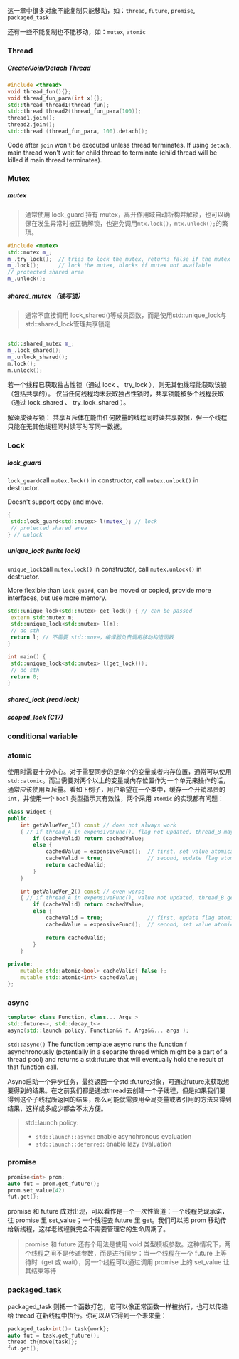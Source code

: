 这一章中很多对象不能复制只能移动，如：`thread`, `future`, `promise`, `packaged_task` 

还有一些不能复制也不能移动，如：`mutex`, `atomic`

### Thread

##### Create/Join/Detach Thread

```c++
#include <thread>
void thread_fun(){};
void thread_fun_para(int x){};
std::thread thread1(thread_fun);
std::thread thread2(thread_fun_para(100));
thread1.join();
thread2.join();
std::thread (thread_fun_para, 100).detach();
```

Code after `join` won't be executed unless thread terminates. If using `detach`, main thread won't wait for child thread to terminate (child thread will be killed if main thread terminates). 

### Mutex

##### mutex

> 通常使用 lock_guard 持有 mutex，离开作用域自动析构并解锁，也可以确保在发生异常时被正确解锁，也避免调用`mtx.lock()，mtx.unlock();`的繁琐。

```c++
#include <mutex>
std::mutex m_;
m_.try_lock(); 	// tries to lock the mutex, returns false if the mutex is not available
m_.lock(); 		// lock the mutex, blocks if mutex not available
// protected shared area
m_.unlock();
```

##### shared_mutex （读写锁）

> 通常不直接调用 lock_shared()等成员函数，而是使用std::unique_lock与std::shared_lock管理共享锁定

```

```

```c++
std::shared_mutex m_;
m_.lock_shared();
m_.unlock_shared();
m.lock();
m.unlock();
```

若一个线程已获取独占性锁（通过 lock 、 try_lock ），则无其他线程能获取该锁（包括共享的）。 仅当任何线程均未获取独占性锁时，共享锁能被多个线程获取（通过 lock_shared 、 try_lock_shared ）。

解读成读写锁： 共享互斥体在能由任何数量的线程同时读共享数据，但一个线程只能在无其他线程同时读写时写同一数据。



### Lock

##### lock_guard

`lock_guard`call `mutex.lock()` in constructor, call `mutex.unlock()` in destructor. 

Doesn't support copy and move.

```c++
{
 std::lock_guard<std::mutex> l(mutex_); // lock
 // protected shared area
} // unlock
```

##### unique_lock (write lock)

`unique_lock`call `mutex.lock()` in constructor, call `mutex.unlock()` in destructor. 

More flexible than `lock_guard`, can be moved or copied, provide more interfaces, but use more memory. 

```c++
std::unique_lock<std::mutex> get_lock() { // can be passed
 extern std::mutex m;
 std::unique_lock<std::mutex> l(m);
 // do sth
 return l; // 不需要 std::move，编译器负责调用移动构造函数
}

int main() {
 std::unique_lock<std::mutex> l(get_lock());
 // do sth
 return 0;
}
```

##### shared_lock (read lock)

##### scoped_lock (C17)

### conditional variable



### atomic

使用时需要十分小心。对于需要同步的是单个的变量或者内存位置，通常可以使用`std::atomic`。而当需要对两个以上的变量或内存位置作为一个单元来操作的话，通常应该使用互斥量。看如下例子，用户希望在一个类中，缓存一个开销昂贵的`int`，并使用一个 `bool` 类型指示其有效性，两个采用 `atomic` 的实现都有问题：

```c++
class Widget {
public:
    int getValueVer_1() const // does not always work
    { // if thread_A in expensiveFunc(), flag not updated, thread_B may compute again
        if (cacheValid) return cachedValue;
        else {
            cachedValue = expensiveFunc();  // first, set value atomically
            cacheValid = true;              // second, update flag atomically
            return cachedValid;
        }
    }
  
  	int getValueVer_2() const // even worse
    { // if thread_A in expensiveFunc(), value not updated, thread_B get invalid value
        if (cacheValid) return cachedValue;
        else {
            cacheValid = true;              // first, update flag atomically 
            cachedValue = expensiveFunc();  // second, set value atomically
           
            return cachedValid;
        }
    }
    
private:
    mutable std::atomic<bool> cacheValid{ false };
    mutable std::atomic<int> cachedValue;
};
```



### async

```c++
template< class Function, class... Args >
std::future<>, std::decay_t<>
async(std::launch policy, Function&& f, Args&&... args );
```

`std::async()` The function template async runs the function f asynchronously (potentially in a separate thread which might be a part of a thread pool) and returns a std::future that will eventually hold the result of that function call. 

Async启动一个异步任务，最终返回一个std::future对象，可通过future来获取想要得到的结果。在之前我们都是通过thread去创建一个子线程，但是如果我们要得到这个子线程所返回的结果，那么可能就需要用全局变量或者引用的方法来得到结果，这样或多或少都会不太方便。

>  std::launch policy:
>
> - `std::launch::async`: enable asynchronous evaluation
> - `std::launch::deferred`: enable lazy evaluation

### promise

```c++
promise<int> prom;
auto fut = prom.get_future();
prom.set_value(42)
fut.get();
```

promise 和 future 成对出现，可以看作是一个一次性管道：一个线程兑现承诺，往 promise 里 set_value；一个线程去 future 里 get。我们可以把 prom 移动传给新线程，这样老线程就完全不需要管理它的生命周期了。

> promise 和 future 还有个用法是使用 void 类型模板参数。这种情况下，两个线程之间不是传递参数，而是进行同步：当一个线程在一个 future 上等待时（get 或 wait），另一个线程可以通过调用 promise 上的 set_value 让其结束等待

### packaged_task

packaged_task 则把一个函数打包，它可以像正常函数一样被执行，也可以传递给 thread 在新线程中执行。你可以从它得到一个未来量：

``` c++
packaged_task<int()> task{work};
auto fut = task.get_future();
thread th{move(task)};
fut.get();
```

